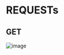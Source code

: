 # REQUESTs

## GET

![image](https://github.com/JoaoMatheusLamao/bertoti/assets/77554165/2e3905d2-acc8-4a67-982b-b0d0e804fd2a)
